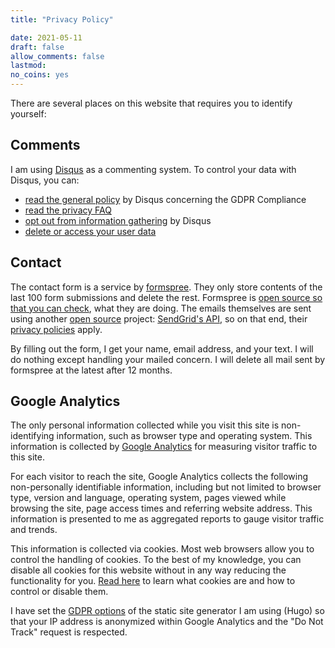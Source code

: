 ```yaml
---
title: "Privacy Policy"

date: 2021-05-11
draft: false
allow_comments: false
lastmod:
no_coins: yes
---
```


There are several places on this website that requires you to identify yourself:

## Comments

I am using [Disqus](https://disqus.com/) as a commenting system. To control your data with Disqus, you can:

-   [read the general policy](https://blog.disqus.com/update-on-privacy-and-gdpr-compliance) by Disqus concerning the GDPR Compliance
-   [read the privacy FAQ](https://help.disqus.com/terms-and-policies/privacy-faq)
-   [opt out from information gathering](https://disqus.com/data-sharing-settings/) by Disqus
-   [delete or access your user data](https://help.disqus.com/commenting/gdpr-delete-or-access-user-data)

## Contact

The contact form is a service by [formspree](https://formspree.io/). They only store contents of the last 100 form submissions and delete the rest. Formspree is [open source so that you can check](https://github.com/formspree/formspree), what they are doing. The emails themselves are sent using another [open source](https://github.com/sendgrid) project: [SendGrid's API](https://sendgrid.com/), so on that end, their [privacy policies](https://sendgrid.com/policies/privacy/) apply.

By filling out the form, I get your name, email address, and your text. I will do nothing except handling your mailed concern. I will delete all mail sent by formspree at the latest after 12 months.

## Google Analytics

The only personal information collected while you visit this site is non-identifying information, such as browser type and operating system. This information is collected by [Google Analytics](https://www.google.com/analytics/terms/us.html) for measuring visitor traffic to this site.

For each visitor to reach the site, Google Analytics collects the following non-personally identifiable information, including but not limited to browser type, version and language, operating system, pages viewed while browsing the site, page access times and referring website address. This information is presented to me as aggregated reports to gauge visitor traffic and trends.

This information is collected via cookies. Most web browsers allow you to control the handling of cookies. To the best of my knowledge, you can disable all cookies for this website without in any way reducing the functionality for you. [Read here](https://cookiesandyou.com/) to learn what cookies are and how to control or disable them.

I have set the [GDPR options](https://gohugo.io/about/hugo-and-gdpr/#all-privacy-settings) of the static site generator I am using (Hugo) so that your IP address is anonymized within Google Analytics and the "Do Not Track" request is respected.

<!-- Currently not in use
## Social sharing

If you are using the social sharing buttons on my website, then the privacy policy of those websites apply:

+ [Twitter](https://twitter.com/en/privacy)
+ [Facebook](https://www.facebook.com/privacy/explanation)
+ [Instagram](https://help.instagram.com/155833707900388)
+ [Weibo](https://www.whatsonweibo.com/privacy-policy/)

-->
